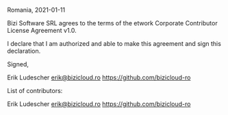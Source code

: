 Romania, 2021-01-11

Bizi Software SRL agrees to the terms of the etwork Corporate Contributor License Agreement v1.0.

I declare that I am authorized and able to make this agreement and sign this declaration.

Signed,

Erik Ludescher erik@bizicloud.ro https://github.com/bizicloud-ro

List of contributors:

Erik Ludescher erik@bizicloud.ro https://github.com/bizicloud-ro
